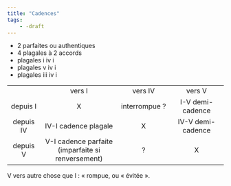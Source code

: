 ```yaml
---
title: "Cadences"
tags:
    - -draft
---
```


- 2 parfaites ou authentiques
- 4 plagales à 2 accords
- plagales i iv i
- plagales v iv i
- plagales iii iv i

<table style="text-align:center">
<tr>
    <td>&nbsp;</td>
    <td>vers I</td>
    <td>vers IV</td>
    <td>vers V</td>
</tr>
<tr>
    <td>depuis I</td>
    <td>X</td>
    <td>interrompue ?</td>
    <td>I-V demi-cadence</td>
</tr>
<tr>
    <td>depuis IV</td>
    <td>IV-I cadence plagale</td>
    <td>X</td>
    <td>IV-V demi-cadence</td>
</tr>
<tr>
    <td>depuis V</td>
    <td>V-I cadence parfaite <br> (imparfaite si renversement)</td>
    <td>?</td>
    <td>X</td>
</tr>
</table>

V vers autre chose que I : « rompue, ou « évitée ».
